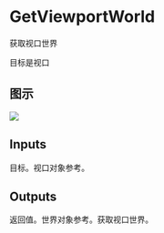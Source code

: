 # GetViewportWorld

获取视口世界

目标是视口

## 图示

![]($-20221218-21251819.png)

## Inputs

目标。视口对象参考。  

## Outputs

返回值。世界对象参考。获取视口世界。
